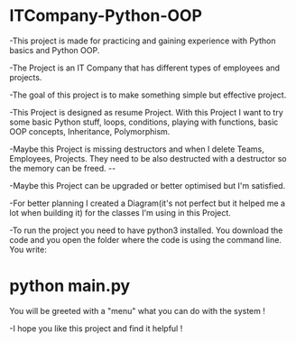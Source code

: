 # ITCompany-Python-OOP

-This project is made for practicing and gaining experience with Python basics and Python OOP. 

-The Project is an IT Company that has different types of employees and projects. 

-The goal of this project is to make something simple but effective project. 

-This Project is designed as resume Project. With this Project I want to try some basic Python stuff, loops, conditions, playing with functions, basic OOP concepts, Inheritance, Polymorphism. 

-Maybe this Project is missing destructors and when I delete Teams, Employees, Projects. They need to be also destructed with a destructor so the memory can be freed. --

-Maybe this Project can be upgraded or better optimised but I'm satisfied.

-For better planning I created a Diagram(it's not perfect but it helped me a lot when building it) for the classes I'm using in this Project.

-To run the project you need to have python3 installed. You download the code and you open the folder where the code is using the command line. You write:
# python main.py
You will be greeted with a "menu" what you can do with the system !

-I hope you like this project and find it helpful !
